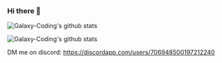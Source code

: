 ### Hi there 👋
![Galaxy-Coding's github stats](https://github-readme-stats.vercel.app/api?username=galaxy-coding&count_private=true&show_icons=true&title_color=ededed&text_colorededed&icon_colorededed&bg_color=2b2b2b)

![Galaxy-Coding's github stats](https://github-readme-stats.vercel.app/api/top-langs/?username=galaxy-coding&count_private=true&show_icons=true&layout=compact&title_color=ededed&text_colorededed&icon_color=ededed&bg_color=2b2b2b)

DM me on discord: https://discordapp.com/users/706948500197212240

